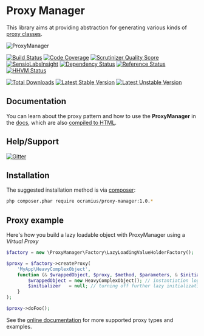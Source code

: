 # Proxy Manager

This library aims at providing abstraction for generating various kinds of [proxy classes](http://marco-pivetta.com/proxy-pattern-in-php/).

![ProxyManager](https://raw.githubusercontent.com/Ocramius/ProxyManager/917bf1698243a1079aaa27ed8ea08c2aef09f4cb/proxy-manager.png)

[![Build Status](https://travis-ci.org/Ocramius/ProxyManager.png?branch=master)](https://travis-ci.org/Ocramius/ProxyManager)
[![Code Coverage](https://scrutinizer-ci.com/g/Ocramius/ProxyManager/badges/coverage.png?s=ca3b9ceb9e36aeec0e57569cc8983394b7d2a59e)](https://scrutinizer-ci.com/g/Ocramius/ProxyManager/)
[![Scrutinizer Quality Score](https://scrutinizer-ci.com/g/Ocramius/ProxyManager/badges/quality-score.png?s=eaa858f876137ed281141b1d1e98acfa739729ed)](https://scrutinizer-ci.com/g/Ocramius/ProxyManager/)
[![SensioLabsInsight](https://insight.sensiolabs.com/projects/69fe5f97-b1c8-4ddd-93ce-900b8b788cf2/mini.png)](https://insight.sensiolabs.com/projects/69fe5f97-b1c8-4ddd-93ce-900b8b788cf2)
[![Dependency Status](https://www.versioneye.com/package/php--ocramius--proxy-manager/badge.png)](https://www.versioneye.com/package/php--ocramius--proxy-manager)
[![Reference Status](https://www.versioneye.com/php/ocramius:proxy-manager/reference_badge.svg)](https://www.versioneye.com/php/ocramius:proxy-manager/references)
[![HHVM Status](http://hhvm.h4cc.de/badge/ocramius/proxy-manager.png)](http://hhvm.h4cc.de/package/ocramius/proxy-manager)

[![Total Downloads](https://poser.pugx.org/ocramius/proxy-manager/downloads.png)](https://packagist.org/packages/ocramius/proxy-manager)
[![Latest Stable Version](https://poser.pugx.org/ocramius/proxy-manager/v/stable.png)](https://packagist.org/packages/ocramius/proxy-manager)
[![Latest Unstable Version](https://poser.pugx.org/ocramius/proxy-manager/v/unstable.png)](https://packagist.org/packages/ocramius/proxy-manager)


## Documentation

You can learn about the proxy pattern and how to use the **ProxyManager** in the [docs](docs), which are also
[compiled to HTML](http://ocramius.github.io/ProxyManager).

## Help/Support

[![Gitter](https://badges.gitter.im/Join%20Chat.svg)](https://gitter.im/Ocramius/ProxyManager?utm_source=badge&utm_medium=badge&utm_campaign=pr-badge)

## Installation

The suggested installation method is via [composer](https://getcomposer.org/):

```sh
php composer.phar require ocramius/proxy-manager:1.0.*
```

## Proxy example

Here's how you build a lazy loadable object with ProxyManager using a *Virtual Proxy*

```php
$factory = new \ProxyManager\Factory\LazyLoadingValueHolderFactory();

$proxy = $factory->createProxy(
    'MyApp\HeavyComplexObject',
    function (& $wrappedObject, $proxy, $method, $parameters, & $initializer) {
        $wrappedObject = new HeavyComplexObject(); // instantiation logic here
        $initializer   = null; // turning off further lazy initialization
    }
);

$proxy->doFoo();
```

See the [online documentation](http://ocramius.github.io/ProxyManager) for more supported proxy types and examples. 
